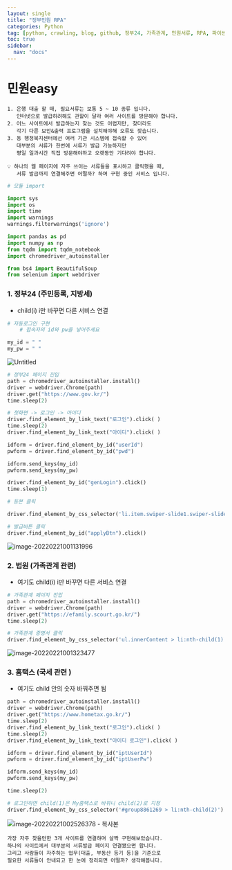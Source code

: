 ```yaml
---
layout: single
title: "정부민원 RPA"
categories: Python
tag: [python, crawling, blog, github, 정부24, 가족관계, 민원서류, RPA, 파이썬]
toc: true
sidebar:
  nav: "docs"
---
```


# 민원easy

```
1. 은행 대출 할 때, 필요서류는 보통 5 ~ 10 종류 입니다.   
   인터넷으로 발급하려해도 관할이 달라 여러 사이트를 방문해야 합니다.
2. 어느 사이트에서 발급하는지 찾는 것도 어렵지만, 찾더라도  
   각기 다른 보안&출력 프로그램을 설치해야해 오류도 잦습니다.
3. 동 행정복지센터에선 여러 기관 시스템에 접속할 수 있어    
   대부분의 서류가 한번에 서류가 발급 가능하지만   
   평일 일과시간 직접 방문해야하고 오랫동안 기다려야 합니다.  

💡 하나의 웹 페이지에 자주 쓰이는 서류들을 표시하고 클릭했을 때,  
   서류 발급까지 연결해주면 어떨까? 하며 구현 중인 서비스 입니다.
```


```python
# 모듈 import

import sys
import os
import time
import warnings
warnings.filterwarnings('ignore')

import pandas as pd
import numpy as np
from tqdm import tqdm_notebook
import chromedriver_autoinstaller

from bs4 import BeautifulSoup
from selenium import webdriver
```

### 1. 정부24 (주민등록, 지방세)

- child(i) i만 바꾸면 다른 서비스 연결

```python
# 자동로그인 구현 
    # 접속자의 id와 pw을 넣어주세요

my_id = " "
my_pw = " "
```

![Untitled](https://user-images.githubusercontent.com/67591105/154850924-29179f26-0d71-4584-97ac-042a8632f3b5.png)

```python
# 정부24 페이지 진입
path = chromedriver_autoinstaller.install()
driver = webdriver.Chrome(path)
driver.get("https://www.gov.kr/")
time.sleep(2)

# 첫화면 -> 로그인 -> 아이디
driver.find_element_by_link_text("로그인").click( )
time.sleep(2)
driver.find_element_by_link_text("아이디").click( )

idform = driver.find_element_by_id("userId")
pwform = driver.find_element_by_id("pwd")

idform.send_keys(my_id)
pwform.send_keys(my_pw)

driver.find_element_by_id("genLogin").click()
time.sleep(1)

# 등본 클릭

driver.find_element_by_css_selector('li.item.swiper-slide1.swiper-slide.swiper-slide-active > div > a:nth-child(1)').click()

# 발급버튼 클릭
driver.find_element_by_id("applyBtn").click()
```

![image-20220221001131996](https://user-images.githubusercontent.com/67591105/154850739-893ba7bc-0d79-478e-8d0e-e5fd1a2ae68b.png)

### 2. 법원 (가족관계 관련)

- 여기도 child(i) i만 바꾸면 다른 서비스 연결 


```python
# 가족관계 페이지 진입
path = chromedriver_autoinstaller.install()
driver = webdriver.Chrome(path)
driver.get("https://efamily.scourt.go.kr/")
time.sleep(2)

# 가족관계 증명서 클릭
driver.find_element_by_css_selector('ul.innerContent > li:nth-child(1)').click()
```

![image-20220221001323477](https://user-images.githubusercontent.com/67591105/154850797-53fd1190-d425-4c93-a18a-3c248305169f.png)

### 3. 홈택스 (국세 관련 )

- 여기도 child 안의 숫자 바꿔주면 됨

```python
path = chromedriver_autoinstaller.install()
driver = webdriver.Chrome(path)
driver.get("https://www.hometax.go.kr/")
time.sleep(2)
driver.find_element_by_link_text("로그인").click( )
time.sleep(2)
driver.find_element_by_link_text("아이디 로그인").click( )

idform = driver.find_element_by_id("iptUserId")
pwform = driver.find_element_by_id("iptUserPw")

idform.send_keys(my_id)
pwform.send_keys(my_pw)

time.sleep(2)

# 로그인하면 child(1)은 My홈택스로 바뀌니 child(2)로 지정
driver.find_element_by_css_selector('#group8861269 > li:nth-child(2)').click()
```

![image-20220221002526378 - 복사본](https://user-images.githubusercontent.com/67591105/154850825-c0baf860-e59c-4d26-9e09-7b3f9e3ce29e.png)

```
가장 자주 찾을만한 3개 사이트를 연결하며 살짝 구현해보았습니다.  
하나의 사이트에서 대부분의 서류발급 페이지 연결됐으면 합니다.
그리고 사람들이 자주하는 업무(대출, 부동산 등기 등)을 기준으로  
필요한 서류들이 안내되고 한 눈에 정리되면 어떨까? 생각해봅니다. 
```

